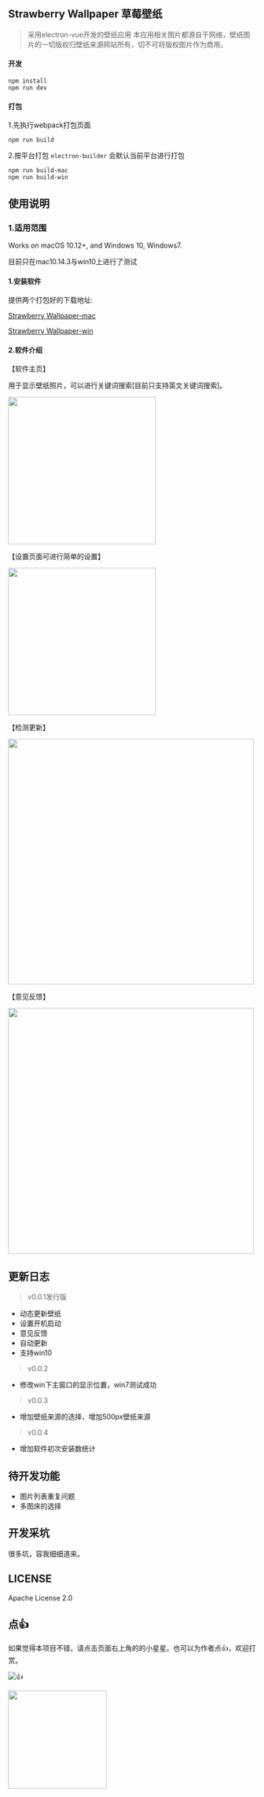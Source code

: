 
## Strawberry Wallpaper 草莓壁纸

> 采用electron-vue开发的壁纸应用
> 本应用相关图片都源自于网络，壁纸图片的一切版权归壁纸来源网站所有，切不可将版权图片作为商用。


#### 开发
```
npm install
npm run dev
```
#### 打包
1.先执行webpack打包页面
```
npm run build
```
2.按平台打包 `electron-builder` 会默认当前平台进行打包
```
npm run build-mac
npm run build-win
```

## 使用说明

### 1.适用范围

Works on macOS 10.12+, and Windows 10, Windows7.

目前只在mac10.14.3与win10上进行了测试

#### 1.安装软件

提供两个打包好的下载地址:

[Strawberry Wallpaper-mac](https://swallpaper.oss-cn-beijing.aliyuncs.com/Strawberry%20Wallpaper-mac.dmg) 

[Strawberry Wallpaper-win](https://swallpaper.oss-cn-beijing.aliyuncs.com/Strawberry%20Wallpaper-win.exe)


#### 2.软件介绍

【软件主页】

用于显示壁纸照片，可以进行关键词搜索[目前只支持英文关键词搜索]。

<img src="http://file.qiniu.taoacat.com/stwallpaper-1.png" width="300px" />

【设置页面可进行简单的设置】

<img src="http://file.qiniu.taoacat.com/stwallpaper-2.png" width="300px" />


【检测更新】

<img src="http://file.qiniu.taoacat.com/stwallpaper-3.png" width="500px" />


【意见反馈】

<img src="http://file.qiniu.taoacat.com/stwallpaper-4.png" width="500px" />


## 更新日志

> v0.0.1发行版
- 动态更新壁纸
- 设置开机启动
- 意见反馈
- 自动更新
- 支持win10

> v0.0.2
- 修改win下主窗口的显示位置，win7测试成功

> v0.0.3
- 增加壁纸来源的选择，增加500px壁纸来源

> v0.0.4
- 增加软件初次安装数统计


## 待开发功能

- 图片列表重复问题
- 多图床的选择

## 开发采坑

很多坑，容我细细道来。

## LICENSE

Apache License 2.0

## 点👍

如果觉得本项目不错，请点击页面右上角的的小星星。也可以为作者点👍，欢迎打赏。

![👍](http://file.qiniu.taoacat.com/github-start.png)

<img src="http://file.qiniu.taoacat.com/wechat-money.png" width="200px" />
